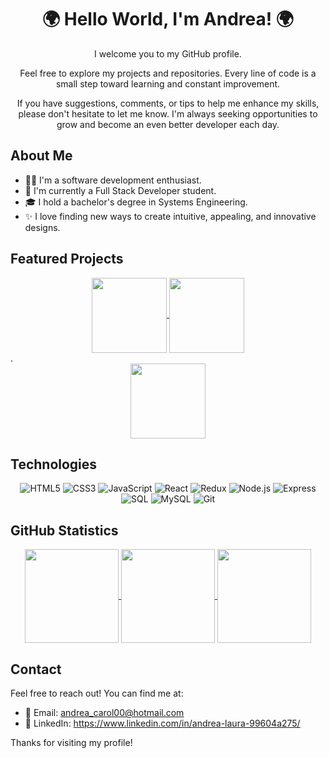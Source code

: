 <div align="center">

# 🌍 Hello World, I'm Andrea! 🌍
I welcome you to my GitHub profile.

Feel free to explore my projects and repositories. Every line of code is a small step toward learning and constant improvement.

If you have suggestions, comments, or tips to help me enhance my skills, please don't hesitate to let me know. I'm always seeking opportunities to grow and become an even better developer each day.
</div>

## About Me

- 👩‍💻 I'm a software development enthusiast.
- 🌱 I'm currently a Full Stack Developer student.
- 🎓 I hold a bachelor's degree in Systems Engineering.
- ✨ I love finding new ways to create intuitive, appealing, and innovative designs.

## Featured Projects
<div align="center">

  <a href="https://github.com/ALauraOliva/Rick-and-Morty">
    <img height=120 align="center" src="https://github-readme-stats-sigma-five.vercel.app/api/pin/?username=ALauraOliva&repo=Rick-and-Morty&theme=one_dark_pro" />
  </a>
  <a href="https://github.com/ALauraOliva/Pokemon_App">
    <img height=120 align="center" src="https://github-readme-stats-sigma-five.vercel.app/api/pin/?username=ALauraOliva&repo=Pokemon_App&theme=one_dark_pro" />
  </a>
 

</div>
<div> .     </div>
<div align="center" >
   <a href="https://github.com/ALauraOliva/GreenLand">
    <img height=120  align="center" src="https://github-readme-stats-sigma-five.vercel.app/api/pin/?username=ALauraOliva&repo=GreenLand&theme=one_dark_pro" />
  </a>
</div>

## Technologies

<div align="center">
  
![HTML5](https://img.shields.io/badge/-HTML5-E34F26?style=flat-square&logo=html5&logoColor=white)
![CSS3](https://img.shields.io/badge/-CSS3-1572B6?style=flat-square&logo=css3)
![JavaScript](https://img.shields.io/badge/-JavaScript-black?style=flat-square&logo=javascript)
![React](https://img.shields.io/badge/-React-black?style=flat-square&logo=react)
![Redux](https://img.shields.io/badge/-Redux-764ABC?style=flat-square&logo=redux)
![Node.js](https://img.shields.io/badge/-Node.js-43853D?style=flat-square&logo=node.js)
![Express](https://img.shields.io/badge/-Express-black?style=flat-square&logo=express)
![SQL](https://img.shields.io/badge/-SQL-025E8C?style=flat-square&logo=postgresql)
![MySQL](https://img.shields.io/badge/-MySQL-black?style=flat-square&logo=mysql)
![Git](https://img.shields.io/badge/-Git-black?style=flat-square&logo=git)

</div>

## GitHub Statistics

<div align="center">

  <a href="https://github.com/ALauraOliva/github-readme-stats#gh-dark-mode-only">
    <img height=150 align="center" src="https://github-readme-stats-sigma-five.vercel.app/api?username=ALauraOliva&show_icons=true&theme=one_dark_pro#gh-dark-mode-only" />
  </a>
  <a href="https://github.com/ALauraOliva/github-readme-stats#gh-light-mode-only">
    <img height=150 align="center" src="https://github-readme-stats-sigma-five.vercel.app/api?username=ALauraOliva&show_icons=true&theme=default#gh-dark-mode-only" />
  </a>
  <a href="https://github.com/ALauraOliva/convoychat">
    <img height=150 align="center" src="https://github-readme-stats-sigma-five.vercel.app/api/top-langs?username=ALauraOliva&layout=compact&theme=one_dark_pro&langs_count=8&card_width=320" />
  </a>


</div>

## Contact

Feel free to reach out! You can find me at:

- 📧 Email: andrea_carol00@hotmail.com
- 💬 LinkedIn: https://www.linkedin.com/in/andrea-laura-99604a275/
  
Thanks for visiting my profile!
